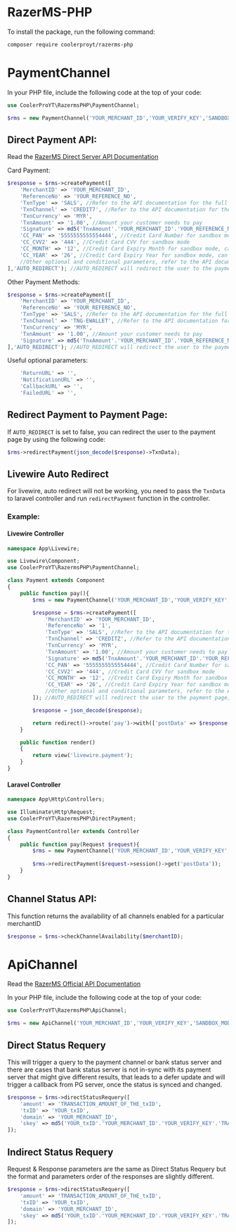 # RazerMS-PHP

To install the package, run the following command:
```bash
composer require coolerproyt/razerms-php
```

# PaymentChannel

In your PHP file, include the following code at the top of your code:

```php
use CoolerProYT\RazermsPHP\PaymentChannel;

$rms = new PaymentChannel('YOUR_MERCHANT_ID','YOUR_VERIFY_KEY','SANDBOX_MODE'); // SANDBOX_MODE default value is false
```

## Direct Payment API:
Read the [RazerMS Direct Server API Documentation](https://github.com/RazerMS/Documentation-RazerMS_API_Spec/blob/aadeac8c3e1773311f644b639137a07b7a895b22/%5BOfficial%5D%20Razer%20Direct%20Server%20API%20v1.6.23.pdf)

Card Payment:
```php
$response = $rms->createPayment([
    'MerchantID' => 'YOUR_MERCHANT_ID',
    'ReferenceNo' => 'YOUR_REFERENCE_NO',
    'TxnType' => 'SALS', //Refer to the API documentation for the full list of TxnType
    'TxnChannel' => 'CREDIT7', //Refer to the API documentation for the full list of TxnChannel
    'TxnCurrency' => 'MYR',
    'TxnAmount' => '1.00', //Amount your customer needs to pay
    'Signature' => md5('TnxAmount'.'YOUR_MERCHANT_ID'.'YOUR_REFERENCE_NO'.'YOUR_VERIFY_KEY'),
    'CC_PAN' => '5555555555554444', //Credit Card Number for sandbox mode
    'CC_CVV2' => '444', //Credit Card CVV for sandbox mode
    'CC_MONTH' => '12', //Credit Card Expiry Month for sandbox mode, can be any future date
    'CC_YEAR' => '26', //Credit Card Expiry Year for sandbox mode, can be any future date
    //Other optional and conditional parameters, refer to the API documentation for the full list
],'AUTO_REDIRECT'); //AUTO_REDIRECT will redirect the user to the payment page, default value will be false
```

Other Payment Methods:
```php
$response = $rms->createPayment([
    'MerchantID' => 'YOUR_MERCHANT_ID',
    'ReferenceNo' => 'YOUR_REFERENCE_NO',
    'TxnType' => 'SALS', //Refer to the API documentation for the full list of TxnType
    'TxnChannel' => 'TNG-EWALLET', //Refer to the API documentation for the full list of TxnChannel
    'TxnCurrency' => 'MYR',
    'TxnAmount' => '1.00', //Amount your customer needs to pay
    'Signature' => md5('TnxAmount'.'YOUR_MERCHANT_ID'.'YOUR_REFERENCE_NO'.'YOUR_VERIFY_KEY'),
],'AUTO_REDIRECT'); //AUTO_REDIRECT will redirect the user to the payment page, default value will be false
```

Useful optional parameters:
```php
    'ReturnURL' => '',
    'NotificationURL' => '',
    'CallbackURL' => '',
    'FailedURL' => '',
```

## Redirect Payment to Payment Page:

If `AUTO_REDIRECT` is set to false, you can redirect the user to the payment page by using the following code:
```php
$rms->redirectPayment(json_decode($response)->TxnData);
```

## Livewire Auto Redirect
For livewire, auto redirect will not be working, you need to pass the `TxnData` to laravel controller and run `redirectPayment` function in the controller.

### Example:

#### Livewire Controller
```php
namespace App\Livewire;

use Livewire\Component;
use CoolerProYT\RazermsPHP\PaymentChannel;

class Payment extends Component
{
    public function pay(){
        $rms = new PaymentChannel('YOUR_MERCHANT_ID','YOUR_VERIFY_KEY','SANDBOX_MODE');

        $response = $rms->createPayment([
            'MerchantID' => 'YOUR_MERCHANT_ID',
            'ReferenceNo' => '1',
            'TxnType' => 'SALS', //Refer to the API documentation for the full list of TxnType
            'TxnChannel' => 'CREDITZ', //Refer to the API documentation for the full list of TxnChannel
            'TxnCurrency' => 'MYR',
            'TxnAmount' => '1.00', //Amount your customer needs to pay
            'Signature' => md5('TnxAmount'.'YOUR_MERCHANT_ID'.'YOUR_REFERENCE_NO'.'YOUR_VERIFY_KEY'),
            'CC_PAN' => '5555555555554444', //Credit Card Number for sandbox mode
            'CC_CVV2' => '444', //Credit Card CVV for sandbox mode
            'CC_MONTH' => '12', //Credit Card Expiry Month for sandbox mode, can be any future date
            'CC_YEAR' => '26', //Credit Card Expiry Year for sandbox mode, can be any future date
            //Other optional and conditional parameters, refer to the API documentation for the full list
        ]); //AUTO_REDIRECT will redirect the user to the payment page, default value will be false

        $response = json_decode($response);

        return redirect()->route('pay')->with(['postData' => $response->TxnData]);
    }

    public function render()
    {
        return view('livewire.payment');
    }
}
```

#### Laravel Controller
```php
namespace App\Http\Controllers;

use Illuminate\Http\Request;
use CoolerProYT\RazermsPHP\DirectPayment;

class PaymentController extends Controller
{
    public function pay(Request $request){
        $rms = new PaymentChannel('YOUR_MERCHANT_ID','YOUR_VERIFY_KEY','SANDBOX_MODE');
        
        $rms->redirectPayment($request->session()->get('postData'));
    }
}
```

## Channel Status API:

This function returns the availability of all channels enabled for a particular merchantID
```php
$response = $rms->checkChannelAvailability($merchantID);
```

# ApiChannel
Read the [RazerMS Official API Documentation](https://github.com/RazerMS/Documentation-RazerMS_API_Spec/blob/main/%5Bofficial%20API%5D%20Razer%20API%20Spec%20for%20Merchant%20(v13.59).pdf)

In your PHP file, include the following code at the top of your code:

```php
use CoolerProYT\RazermsPHP\ApiChannel;

$rms = new ApiChannel('YOUR_MERCHANT_ID','YOUR_VERIFY_KEY','SANDBOX_MODE'); // SANDBOX_MODE default value is false
```

## Direct Status Requery
This will trigger a query to the payment channel or bank status server and there are cases that bank
status server is not in-sync with its payment server that might give different results, that leads to a defer
update and will trigger a callback from PG server, once the status is synced and changed.

```php
$response = $rms->directStatusRequery([
    'amount' => 'TRANSACTION_AMOUNT_OF_THE_txID',
    'txID' => 'YOUR_txID',
    'domain' => 'YOUR_MERCHANT_ID',
    'skey' => md5('YOUR_txID'.'YOUR_MERCHANT_ID'.'YOUR_VERIFY_KEY'.'TRANSACTION_AMOUNT_OF_THE_txID')
]);
```

## Indirect Status Requery
Request & Response parameters are the same as Direct Status Requery but the format and parameters order of the responses are slightly different.

```php
$response = $rms->directStatusRequery([
    'amount' => 'TRANSACTION_AMOUNT_OF_THE_txID',
    'txID' => 'YOUR_txID',
    'domain' => 'YOUR_MERCHANT_ID',
    'skey' => md5('YOUR_txID'.'YOUR_MERCHANT_ID'.'YOUR_VERIFY_KEY'.'TRANSACTION_AMOUNT_OF_THE_txID')
]);
```